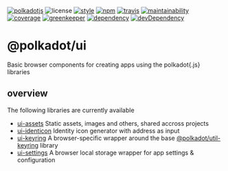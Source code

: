 [![polkadotjs](https://img.shields.io/badge/polkadot-js-orange.svg?style=flat-square)](https://polkadot.js.org)
![license](https://img.shields.io/badge/License-Apache%202.0-blue.svg?style=flat-square)
[![style](https://img.shields.io/badge/code%20style-semistandard-lightgrey.svg?style=flat-square)](https://github.com/Flet/semistandard)
[![npm](https://img.shields.io/npm/v/@polkadot/ui-identicon.svg?style=flat-square)](https://www.npmjs.com/package/@polkadot/ui-identicon)
[![travis](https://img.shields.io/travis/polkadot-js/ui.svg?style=flat-square)](https://travis-ci.com/polkadot-js/ui)
[![maintainability](https://img.shields.io/codeclimate/maintainability/polkadot-js/ui.svg?style=flat-square)](https://codeclimate.com/github/polkadot-js/ui/maintainability)
[![coverage](https://img.shields.io/coveralls/polkadot-js/ui.svg?style=flat-square)](https://coveralls.io/github/polkadot-js/ui?branch=master)
[![greenkeeper](https://img.shields.io/badge/greenkeeper-enabled-brightgreen.svg?style=flat-square)](https://greenkeeper.io/)
[![dependency](https://img.shields.io/david/polkadot-js/ui-identicon.svg?style=flat-square)](https://david-dm.org/polkadot-js/ui-identicon)
[![devDependency](https://img.shields.io/david/dev/polkadot-js/ui-identicon.svg?style=flat-square)](https://david-dm.org/polkadot-js/ui-identicon#info=devDependencies)

# @polkadot/ui

Basic browser components for creating apps using the polkadot{.js} libraries

## overview

The following libraries are currently available

- [ui-assets](packages/ui-assets/) Static assets, images and others, shared accross projects
- [ui-identicon](packages/ui-identicon/) Identity icon generator with address as input
- [ui-keyring](packages/ui-keyring/) A browser-specific wrapper around the base [@polkadot/util-keyring](https://github.com/polkadot-js/util/) library
- [ui-settings](packages/ui-settings/) A browser local storage wrapper for app settings & configuration
